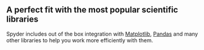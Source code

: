 ## A perfect fit with the most popular scientific libraries

Spyder includes out of the box integration with [Matplotlib](https://matplotlib.org/), [Pandas](https://pandas.pydata.org/) and many other libraries to help you work more efficiently with them.
